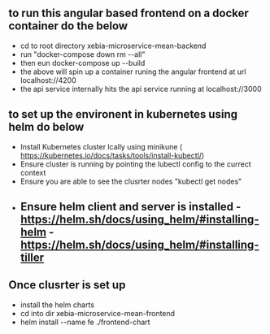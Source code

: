 
## to run this angular based frontend  on a   docker container  do the below 
- cd to root directory xebia-microservice-mean-backend
- run "docker-compose down  rm --all"  
- then eun docker-compose up --build 
- the above will spin up a  container runing the angular frontend  at url localhost://4200
- the  api service internally hits the api service running  at localhost://3000



## to set up the environent in kubernetes using helm do below 
- Install Kubernetes cluster lcally using minikune  ( https://kubernetes.io/docs/tasks/tools/install-kubectl/)
- Ensure cluster is running  by pointing the lubectl config to the currect  context 
- Ensure you are able  to see the clusrter nodes "kubectl get nodes"
- Ensure helm  client and server is installed 
    -https://helm.sh/docs/using_helm/#installing-helm
    -https://helm.sh/docs/using_helm/#installing-tiller
    -
## Once clusrter is set up 
- install the helm charts
- cd into dir xebia-microservice-mean-frontend
- helm install --name fe ./frontend-chart
